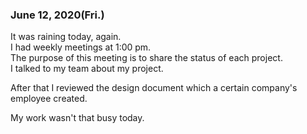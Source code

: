 ### June 12, 2020(Fri.)
It was raining today, again.  
I had weekly meetings at 1:00 pm.  
The purpose of this meeting is to share the status of each project.  
I talked to my team about my project.  
  
After that I reviewed the design document which a certain company's employee created.  
  
My work wasn't that busy today.  

